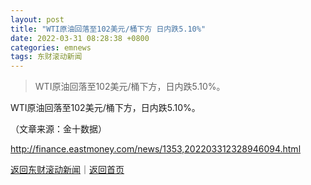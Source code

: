```yaml
---
layout: post
title: "WTI原油回落至102美元/桶下方 日内跌5.10%"
date: 2022-03-31 08:28:38 +0800
categories: emnews
tags: 东财滚动新闻
---
```

> WTI原油回落至102美元/桶下方，日内跌5.10%。

<p>WTI原油回落至102美元/桶下方，日内跌5.10%。</p><p class="em_media">（文章来源：金十数据）</p>

<http://finance.eastmoney.com/news/1353,202203312328946094.html>

[返回东财滚动新闻](//finews.withounder.com/emnews/)｜[返回首页](//finews.withounder.com/)